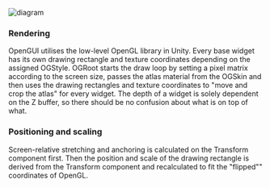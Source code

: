![diagram](https://raw2.github.com/mrzapp/opengui/master/Screenshots/diagram.jpg)

### Rendering
OpenGUI utilises the low-level OpenGL library in Unity. Every base widget has its own drawing rectangle and texture coordinates depending on the assigned OGStyle. OGRoot starts the draw loop by setting a pixel matrix according to the screen size, passes the atlas material from the OGSkin and then uses the drawing rectangles and texture coordinates to "move and crop the atlas" for every widget. The depth of a widget is solely dependent on the Z buffer, so there should be no confusion about what is on top of what.
   
### Positioning and scaling
Screen-relative stretching and anchoring is calculated on the Transform component first. Then the position and scale of the drawing rectangle is derived from the Transform component and recalculated to fit the "flipped"" coordinates of OpenGL. 
